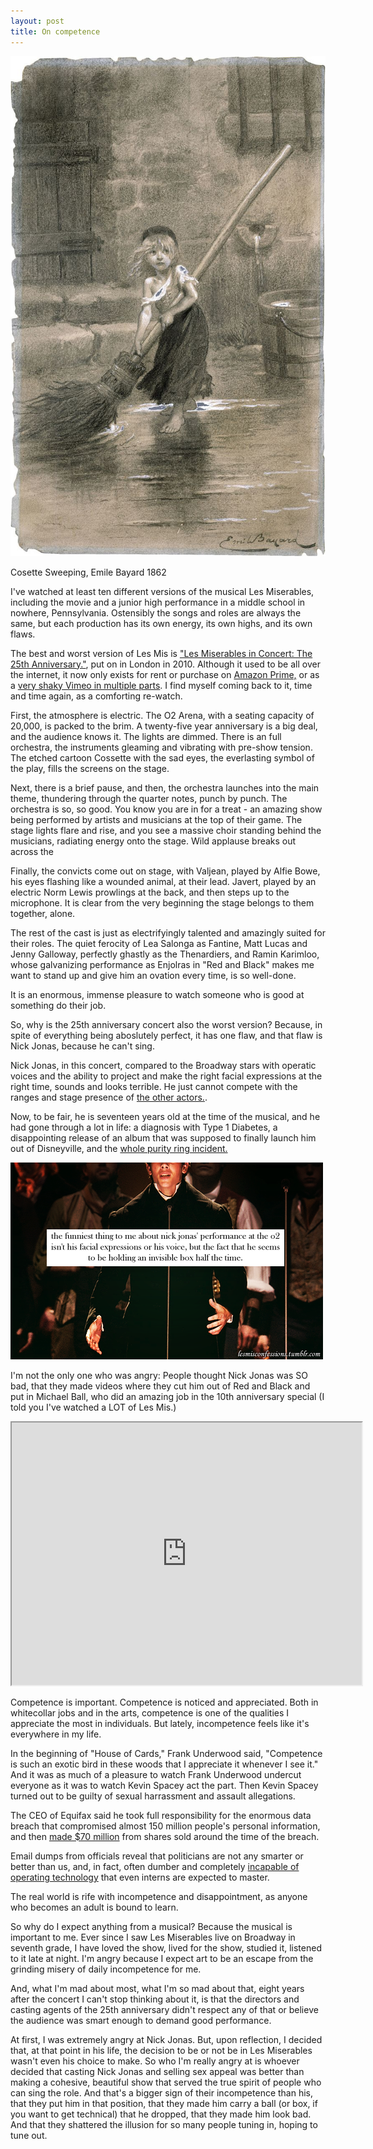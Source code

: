 ```yaml
---
layout: post
title: On competence
---
```


<meta name="twitter:card" content="summary" />
<meta name="twitter:site" content="@vboykis" />
<meta name="twitter:title" content="On competence" />
<meta name="twitter:description" content="I just want to watch my Les Miserables in peace, without Nick Jonas." />
<meta name="twitter:image" content="https://raw.githubusercontent.com/vkblog/vkblog.github.io/master/public/img/Cosette-sweeping-les-miserables-emile-bayard-1862.jpg" />

![](https://raw.githubusercontent.com/vkblog/vkblog.github.io/master/public/img/Cosette-sweeping-les-miserables-emile-bayard-1862.jpg)

Cosette Sweeping, Emile Bayard 1862

I've watched at least ten different versions of the musical Les Miserables, including the movie and a junior high performance in a middle school in nowhere, Pennsylvania.  Ostensibly the songs and roles are always the same, but each production has its own energy, its own highs, and its own flaws. 

The best and worst version of Les Mis is ["Les Miserables in Concert: The 25th Anniversary."](https://en.wikipedia.org/wiki/Les_Mis%C3%A9rables_in_Concert:_The_25th_Anniversary), put on in London in 2010. Although it used to be all over the internet, it now only exists for rent or purchase on [Amazon Prime,](https://www.amazon.com/Miserables-Musical-Event-Lifetime/dp/B004I2K4DY) or as a [very shaky Vimeo in multiple parts](https://vimeo.com/212310644). I find myself coming back to it, time and time again, as a comforting re-watch. 

First, the atmosphere is electric.  The O2 Arena, with a seating capacity of 20,000, is packed to the brim.  A twenty-five year anniversary is a big deal, and the audience knows it. The lights are dimmed.  There is an full orchestra, the instruments gleaming and vibrating with pre-show tension.   The etched cartoon Cossette with the sad eyes, the everlasting symbol of the play, fills the screens on the stage. 

Next, there is a brief pause, and then, the orchestra launches into the main theme, thundering through the quarter notes, punch by punch.  The orchestra is so, so good. You know you are in for a treat - an amazing show being performed by artists and musicians at the top of their game. The stage lights flare and rise, and you see a massive choir standing behind the musicians, radiating energy onto the stage. Wild applause breaks out across the 

Finally, the convicts come out on stage, with Valjean, played by Alfie Bowe, his eyes flashing like a wounded animal, at their lead. Javert, played by an electric Norm Lewis prowlings at the back, and then steps up to the microphone. It is clear from the very beginning the stage belongs to them together, alone. 

The rest of the cast is just as electrifyingly talented and amazingly suited for their roles. The quiet ferocity of Lea Salonga as Fantine, Matt Lucas and Jenny Galloway, perfectly ghastly as the Thenardiers, and Ramin Karimloo, whose galvanizing performance as Enjolras in "Red and Black" makes me want to stand up and give him an ovation every time, is so well-done. 

It is an enormous, immense pleasure to watch someone who is good at something do their job. 

So, why is the 25th anniversary concert also the worst version? Because, in spite of everything being aboslutely perfect, it has one flaw, and that flaw is Nick Jonas, because he can't sing.

Nick Jonas, in this concert, compared to the Broadway stars with operatic voices and the ability to project and make the right facial expressions at the right time, sounds and looks terrible. He just cannot compete with the ranges and stage presence of [the other actors.](http://lesmisconfessions.tumblr.com/post/18751671432/the-best-thing-about-nick-jonas-marius-is-that).

Now, to be fair, he is seventeen years old at the time of the musical, and he had gone through a lot in life: a diagnosis with Type 1 Diabetes, a disappointing release of an album that was supposed to finally launch him out of Disneyville, and the [whole purity ring incident.](https://www.usmagazine.com/celebrity-news/news/nick-jonas-on-his-purity-ring-i-didnt-have-a-full-understanding-w201086/) 

![nick-jonas-box](https://raw.githubusercontent.com/vkblog/vkblog.github.io/master/public/img/tumblr_mfm457v80v1r39f1bo1_500.png)

I'm not the only one who was angry: People thought Nick Jonas was SO bad, that they made videos where they cut him out of Red and Black and put in Michael Ball, who did an amazing job in the 10th anniversary special (I told you I've watched a LOT of Les Mis.)

<iframe width="560" height="420" src="http://www.youtube.com/embed/hwvQlfqnhE4?color=white&theme=light"></iframe>  

Competence is important. Competence is noticed and appreciated. Both in whitecollar jobs and in the arts, competence is one of the qualities I appreciate the most in individuals. But lately, incompetence feels like it's everywhere in my life. 

In the beginning of "House of Cards," Frank Underwood said, "Competence is such an exotic bird in these woods that I appreciate it whenever I see it." And it was as much of a pleasure to watch Frank Underwood undercut everyone as it was to watch Kevin Spacey act the part. Then Kevin Spacey turned out to be guilty of sexual harrassment and assault allegations. 

The CEO of Equifax said he took full responsibility for the enormous data breach that compromised almost 150 million people's personal information, and then [made $70 million](https://gizmodo.com/equifax-investigation-clears-execs-who-dumped-stock-bef-1820127634) from shares sold around the time of the breach. 

Email dumps from officials reveal that politicians are not any smarter or better than us, and, in fact, often dumber and completely [incapable of operating technology](https://arstechnica.com/tech-policy/2018/02/how-manaforts-inability-to-convert-a-word-doc-to-pdf-helped-prosecutors/) that even interns are expected to master. 

The real world is rife with incompetence and disappointment, as anyone who becomes an adult is bound to learn. 

So why do I expect anything from a musical? Because the musical is important to me. Ever since I saw Les Miserables live on Broadway in seventh grade, I have loved the show, lived for the show, studied it, listened to it late at night. I'm angry because I expect art to be an escape from the grinding misery of daily incompetence for me. 

And, what I'm mad about most, what I'm so mad about that, eight years after the concert I can't stop thinking about it,  is that the directors and casting agents of the 25th anniversary didn't respect any of that or believe the audience was smart enough to demand good performance.  

At first, I was extremely angry at Nick Jonas. But, upon reflection, I decided that, at that point in his life, the decision to be or not be in Les Miserables wasn't even his choice to make. So who I'm really angry at is whoever decided that casting Nick Jonas and selling sex appeal was better than making a cohesive, beautiful show that served the true spirit of people who can sing the role. And that's a bigger sign of their incompetence than his, that they put him in that position, that they made him carry a ball (or box, if you want to get technical) that he dropped, that they made him look bad. And that they shattered the illusion for so many people tuning in, hoping to tune out. 
